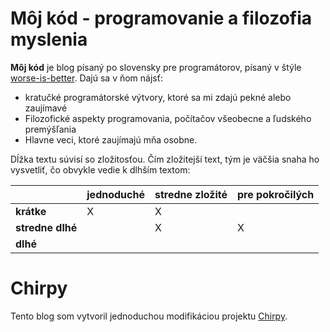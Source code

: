 # Môj kód - programovanie a filozofia myslenia

**Môj kód** je blog písaný po slovensky pre programátorov, písaný v štýle [worse-is-better](https://en.wikipedia.org/wiki/Worse_is_better).
Dajú sa v ňom nájsť:

- kratučké programátorské výtvory, ktoré sa mi zdajú pekné alebo zaujímavé
- Filozofické aspekty programovania, počítačov všeobecne a ľudského premýšľania
- Hlavne veci, ktoré zaujímajú mňa osobne.

Dĺžka textu súvisí so zložitosťou. Čím zložitejší text, tým je väčšia snaha ho vysvetliť, čo obvykle vedie k dlhším textom:

|                  | jednoduché | stredne zložité | pre pokročilých |
|------------------|------------|-----------------|-----------------|
| **krátke**       | X          | X               |                 |
| **stredne dlhé** |            | X               | X               |
| **dlhé**         |            |                 |                 |


# Chirpy

Tento blog som vytvoril jednoduchou modifikáciou projektu [Chirpy](https://github.com/cotes2020/jekyll-theme-chirpy).
